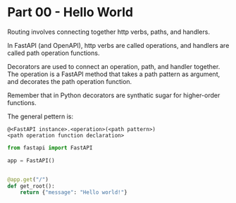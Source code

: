 # Part 00 - Hello World

Routing involves connecting together http verbs, paths, and handlers.

In FastAPI (and OpenAPI), http verbs are called operations, and handlers
are called path operation functions.

Decorators are used to connect an operation, path, and handler together. The
operation is a FastAPI method that takes a path pattern as argument, and
decorates the path operation function.

Remember that in Python decorators are synthatic sugar for higher-order
functions.

The general pettern is:

```text
@<FastAPI instance>.<operation>(<path pattern>)
<path operation function declaration>
```

```python
from fastapi import FastAPI

app = FastAPI()


@app.get("/")
def get_root():
    return {"message": "Hello world!"}

```
